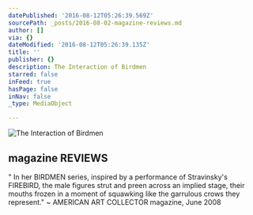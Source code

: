 ```yaml
---
datePublished: '2016-08-12T05:26:39.569Z'
sourcePath: _posts/2016-08-02-magazine-reviews.md
author: []
via: {}
dateModified: '2016-08-12T05:26:39.135Z'
title: ''
publisher: {}
description: The Interaction of Birdmen
starred: false
inFeed: true
hasPage: false
inNav: false
_type: MediaObject

---
```

![The Interaction of Birdmen](https://the-grid-user-content.s3-us-west-2.amazonaws.com/50bec513-995f-4e57-a1ac-7136a7738306.jpg)

<article style=""><h1>magazine REVIEWS</h1><p>" In her BIRDMEN series, inspired by a performance of Stravinsky's FIREBIRD, the male figures strut and preen across an implied stage, their mouths frozen in a moment of squawking like the garrulous crows they represent." ~ AMERICAN ART COLLECTOR magazine, June 2008</p></article>